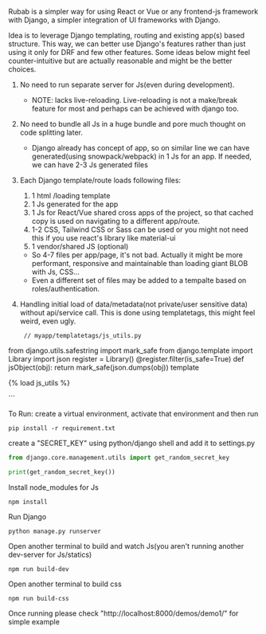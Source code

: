 Rubab is a simpler way for using React or Vue or any frontend-js framework with Django, a simpler integration of UI frameworks with Django.

Idea is to leverage Django templating, routing and existing app(s) based structure. This way, we can better use Django's features rather than just using it only for DRF and few other features. Some ideas below might feel counter-intuitive but are actually reasonable and might be the better choices.


1. No need to run separate server for Js(even during development).
   - NOTE: lacks live-reloading. Live-reloading is not a make/break feature for most and perhaps can be achieved with django too.
2. No need to bundle all Js in a huge bundle and pore much thought on code splitting later.
   - Django already has concept of app, so on similar line we can have generated(using snowpack/webpack) in 1 Js for an app. If needed, we can have 2-3 Js generated files
3. Each Django template/route loads following files:
    1. 1 html /loading template
    2. 1 Js  generated for the app 
    3. 1 Js for React/Vue shared cross apps of the project, so that cached copy is used on navigating to a different app/route.
    4. 1-2 CSS, Tailwind CSS or Sass can be used or you might not need this if you use react's library like material-ui
    5. 1 vendor/shared JS (optional)
    
    - So 4-7 files per app/page, it's not bad. Actually it might be more performant, responsive and maintainable than loading giant BLOB with Js, CSS...
    - Even a different set of files may be added to a tempalte based on roles/authentication.
   
4. Handling initial load of data/metadata(not private/user sensitive data) without api/service call.
   This is done using templatetags, this might feel weird, even ugly. 
   ```commandline
    // myapp/templatetags/js_utils.py
from django.utils.safestring import mark_safe
from django.template import Library
import json
register = Library()
@register.filter(is_safe=True)
def jsObject(obj):
    return mark_safe(json.dumps(obj)) 
template

{% load js_utils %}
<script type="text/javascript">
    const metadataObject = {{ metadata_dict| jsObject }};
</script>   ```
   
To Run: 
create a virtual environment, activate that environment and then run 
```commandline
pip install -r requirement.txt
```
create a "SECRET_KEY" using python/django shell and add it to settings.py 

```python
from django.core.management.utils import get_random_secret_key

print(get_random_secret_key())
```

Install node_modules for Js
```commandline
npm install
```
Run Django
```commandline
python manage.py runserver
```

Open another terminal to build and watch Js(you aren't running another dev-server for Js/statics)
```commandline 
npm run build-dev
```

Open another terminal to  build css
```commandline
npm run build-css
```
Once running please check "http://localhost:8000/demos/demo1/" for simple example 
